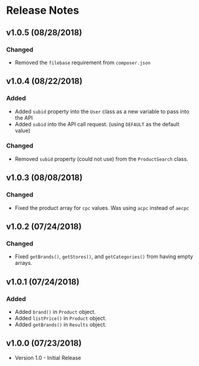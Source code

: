 # Release Notes


## v1.0.5 (08/28/2018)

### Changed
* Removed the `filebase` requirement from `composer.json`


## v1.0.4 (08/22/2018)

### Added
* Added `subid` property into the `User` class as a new variable to pass into the API
* Added `subid` into the API call request. (using `DEFAULT` as the default value)

### Changed
* Removed `subid` property (could not use) from the `ProductSearch` class.


## v1.0.3 (08/08/2018)

### Changed
* Fixed the product array for `cpc` values. Was using `acpc` instead of `aecpc`


## v1.0.2 (07/24/2018)

### Changed
* Fixed `getBrands()`, `getStores()`, and `getCategories()` from having empty arrays.


## v1.0.1 (07/24/2018)

### Added
* Added `brand()` in `Product` object.
* Added `listPrice()` in `Product` object.
* Added `getBrands()` in `Results` object.


## v1.0.0 (07/23/2018)
* Version 1.0 - Initial Release

